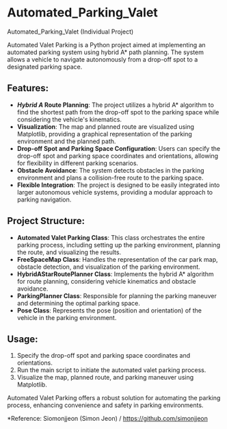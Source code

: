 # Automated_Parking_Valet
Automated_Parking_Valet (Individual Project)


Automated Valet Parking is a Python project aimed at implementing an automated parking system using hybrid A* path planning. The system allows a vehicle to navigate autonomously from a drop-off spot to a designated parking space.

## Features:
- ***Hybrid A* Route Planning**: The project utilizes a hybrid A* algorithm to find the shortest path from the drop-off spot to the parking space while considering the vehicle's kinematics.
- **Visualization**: The map and planned route are visualized using Matplotlib, providing a graphical representation of the parking environment and the planned path.
- **Drop-off Spot and Parking Space Configuration**: Users can specify the drop-off spot and parking space coordinates and orientations, allowing for flexibility in different parking scenarios.
- **Obstacle Avoidance**: The system detects obstacles in the parking environment and plans a collision-free route to the parking space.
- **Flexible Integration**: The project is designed to be easily integrated into larger autonomous vehicle systems, providing a modular approach to parking navigation.

## Project Structure:
- **Automated Valet Parking Class**: This class orchestrates the entire parking process, including setting up the parking environment, planning the route, and visualizing the results.
- **FreeSpaceMap Class**: Handles the representation of the car park map, obstacle detection, and visualization of the parking environment.
- **HybridAStarRoutePlanner Class**: Implements the hybrid A* algorithm for route planning, considering vehicle kinematics and obstacle avoidance.
- **ParkingPlanner Class**: Responsible for planning the parking maneuver and determining the optimal parking space.
- **Pose Class**: Represents the pose (position and orientation) of the vehicle in the parking environment.

## Usage:
1. Specify the drop-off spot and parking space coordinates and orientations.
2. Run the main script to initiate the automated valet parking process.
3. Visualize the map, planned route, and parking maneuver using Matplotlib.



Automated Valet Parking offers a robust solution for automating the parking process, enhancing convenience and safety in parking environments.

*Reference:
Siomonjjeon (Simon Jeon) / https://github.com/simonjjeon
